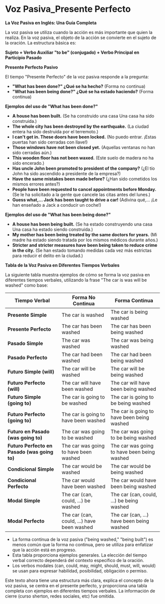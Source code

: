 # Voz Pasiva_Presente Perfecto



**La Voz Pasiva en Inglés: Una Guía Completa**

La voz pasiva se utiliza cuando la acción es más importante que quien la realiza. En la voz pasiva, el objeto de la acción se convierte en el sujeto de la oración. La estructura básica es:

**Sujeto + Verbo Auxiliar "to be" (conjugado) + Verbo Principal en Participio Pasado**

**Presente Perfecto Pasivo**

El tiempo "Presente Perfecto" de la voz pasiva responde a la pregunta:

*   **"What has been done?"   ¿Qué se ha hecho?** (Forma no continua)
*   **"What has been being done?"   ¿Qué se ha estado haciendo?** (Forma continua)

**Ejemplos del uso de "What has been done?"**

*   **A house has been built.** (Se ha construido una casa   Una casa ha sido construida.)
*   **The whole city has been destroyed by the earthquake.** (La ciudad entera ha sido destruida por el terremoto.)
*   **I can't get in. These doors have been locked.** (No puedo entrar. ¡Estas puertas han sido cerradas con llave!)
*   **Those windows have not been closed yet.** (Aquellas ventanas no han sido cerradas aún.)
*   **This wooden floor has not been waxed.** (Este suelo de madera no ha sido encerado.)
*   **Has uncle John been promoted to president of the company?** (¿El tío John ha sido ascendido a presidente de la empresa?)
*   **Have the same mistakes been made before?** (¿Han sido cometidos los mismos errores antes?)
*   **People have been requested to cancel appointments before Monday.** (Se le ha solicitado a la gente que cancele las citas antes del lunes.)
*   **Guess what,... Jack has been taught to drive a car!** (Adivina qué,... ¡Le han enseñado a Jack a conducir un coche!)

**Ejemplos del uso de "What has been being done?"**

*   **A house has been being built.** (Se ha estado construyendo una casa   Una casa ha estado siendo construida.)
*   **My mother has been being treated by the same doctors for years.** (Mi madre ha estado siendo tratada por los mismos médicos durante años.)
*   **Stricter and stricter measures have been being taken to reduce crime in the city.** (Se han estado tomando medidas cada vez más estrictas para reducir el delito en la ciudad.)

**Tabla de la Voz Pasiva en Diferentes Tiempos Verbales**

La siguiente tabla muestra ejemplos de cómo se forma la voz pasiva en diferentes tiempos verbales, utilizando la frase "The car is was will be washed" como base:

| Tiempo Verbal              | Forma No Continua               | Forma Continua                      |
| --------------------------- | -------------------------------- | ------------------------------------ |
| **Presente Simple**         | The car is washed               | The car is being washed              |
| **Presente Perfecto**      | The car has been washed           | The car has been being washed        |
| **Pasado Simple**           | The car was washed                | The car was being washed             |
| **Pasado Perfecto**        | The car had been washed           | The car had been being washed        |
| **Futuro Simple (will)**    | The car will be washed            | The car will be being washed         |
| **Futuro Perfecto (will)** | The car will have been washed      | The car will have been being washed   |
| **Futuro Simple (going to)** | The car is going to be washed     | The car is going to be being washed  |
| **Futuro Perfecto (going to)**| The car is going to have been washed| The car is going to have been being washed |
| **Futuro en Pasado (was going to)**  | The car was going to be washed     | The car was going to be being washed  |
| **Futuro Perfecto en Pasado (was going to)**| The car was going to have been washed| The car was going to have been being washed |
| **Condicional Simple**      | The car would be washed           | The car would be being washed        |
| **Condicional Perfecto**    | The car would have been washed      | The car would have been being washed   |
| **Modal Simple**           | The car (can, could, ...) be washed | The car (can, could, ...) be being washed|
| **Modal Perfecto**         | The car (can, could, ...) have been washed| The car (can, ...) have been being washed |



*   La forma continua de la voz pasiva ("being washed," "being built") es menos común que la forma no continua, pero se utiliza para enfatizar que la acción está en progreso.
*   Esta tabla proporciona ejemplos generales. La elección del tiempo verbal correcto dependerá del contexto específico de la oración.
*   Los verbos modales (can, could, may, might, should, must, will, would)  se usan para expresar habilidad, posibilidad, obligación o permiso.

Este texto ahora tiene una estructura más clara, explica el concepto de la voz pasiva, se centra en el presente perfecto, y proporciona una tabla completa con ejemplos en diferentes tiempos verbales.  La información de cierre (curso sherton, redes sociales, etc) fue omitida.
